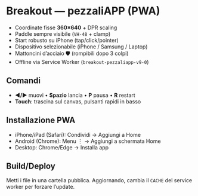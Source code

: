 # Breakout — pezzaliAPP (PWA)

- Coordinate fisse **360×640** + DPR scaling
- Paddle sempre visibile (`VH-48` + clamp)
- Start robusto su iPhone (tap/click/pointer)
- Dispositivo selezionabile (iPhone / Samsung / Laptop)
- Mattoncini d’acciaio 🛡 (rompibili dopo 3 colpi)
- Offline via Service Worker (`breakout-pezzaliapp-v9-0`)

## Comandi
- **◀/▶** muovi • **Spazio** lancia • **P** pausa • **R** restart
- **Touch**: trascina sul canvas, pulsanti rapidi in basso

## Installazione PWA
- iPhone/iPad (Safari): Condividi → Aggiungi a Home
- Android (Chrome): Menu ⋮ → Aggiungi a schermata Home
- Desktop: Chrome/Edge → Installa app

## Build/Deploy
Metti i file in una cartella pubblica. Aggiornando, cambia il `CACHE` del service worker per forzare l’update.
